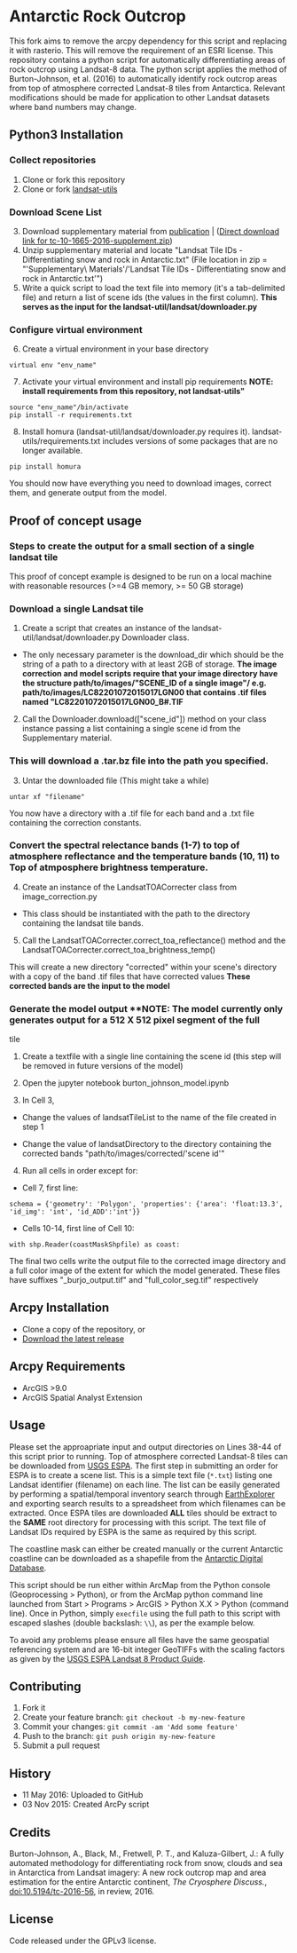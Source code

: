 # Antarctic Rock Outcrop

This fork aims to remove the arcpy dependency for this script and replacing it with rasterio. This will remove the requirement of an ESRI license.
This repository contains a python script for automatically differentiating areas of rock outcrop using Landsat-8 data. The python script applies the method of Burton-Johnson, et al. (2016) to automatically identify rock outcrop areas from top of atmosphere corrected Landsat-8 tiles from Antarctica. Relevant modifications should be made for application to other Landsat datasets where band numbers may change.

## Python3 Installation
### Collect repositories
1. Clone or fork this repository
2. Clone or fork [landsat-utils](https://github.com/developmentseed/landsat-util)
### Download Scene List
3. Download supplementary material from [publication](http://dx.doi.org/10.5194/tc-2016-56) | ([Direct download link for tc-10-1665-2016-supplement.zip](https://www.the-cryosphere.net/10/1665/2016/tc-10-1665-2016-supplement.zip]))
4. Unzip supplementary material and locate "Landsat Tile IDs - Differentiating snow and rock in Antarctic.txt"
(File location in zip = "'Supplementary\ Materials'/'Landsat Tile IDs - Differentiating snow and rock in Antarctic.txt'")
5. Write a quick script to load the text file into memory (it's a tab-delimited file) and return a list of scene ids (the values in the first column). **This serves as the input for the landsat-util/landsat/downloader.py**
### Configure virtual environment
6. Create a virtual environment in your base directory

```
virtual env "env_name"
```

7. Activate your virtual environment and install pip requirements **NOTE: install requirements from this repository, not landsat-utils"**
```
source "env_name"/bin/activate
pip install -r requirements.txt
```
8. Install homura (landsat-util/landsat/downloader.py requires it). landsat-utils/requirements.txt includes versions of some packages that are no longer available.
```
pip install homura
```
You should now have everything you need to download images, correct them, and generate output from the model.

## Proof of concept usage
### Steps to create the output for a small section of a single landsat tile
This proof of concept example is designed to be run on a local machine with reasonable resources (>=4 GB memory, >= 50 GB storage)
### Download a single Landsat tile
1. Create a script that creates an instance of the landsat-util/landsat/downloader.py Downloader class.
  - The only necessary parameter is the download_dir which should be the string of a path to a directory with at least 2GB of storage. **The image correction and model scripts require that your image directory have the structure path/to/images/"SCENE_ID of a single image"/ e.g. path/to/images/LC82201072015017LGN00 that contains .tif files named "LC82201072015017LGN00_B#.TIF**
  
2. Call the Downloader.download(["scene_id"]) method on your class instance passing a list containing a single scene id from 
the Supplementary material.

### This will download a .tar.bz file into the path you specified.

3. Untar the downloaded file (This might take a while)
```
untar xf "filename"
```

You now have a directory with a .tif file for each band and a .txt file containing the correction constants.

### Convert the spectral relectance bands (1-7) to top of atmosphere reflectance and the temperature bands (10, 11) to Top of atmposphere brightness temperature.
  
4. Create an instance of the LandsatTOACorrecter class from image_correction.py
  - This class should be instantiated with the path to the directory containing the landsat tile bands.
  
5. Call the LandsatTOACorrecter.correct_toa_reflectance() method and the LandsatTOACorrecter.correct_toa_brightness_temp()

This will create a new directory "corrected" within your scene's directory with a copy of the band .tif files that have corrected values **These corrected bands are the input to the model**

### Generate the model output **NOTE: The model currently only generates output for a 512 X 512 pixel segment of the full
tile

1. Create a textfile with a single line containing the scene id (this step will be removed in future versions of the model)

2. Open the jupyter notebook burton_johnson_model.ipynb

3. In Cell 3, 
  - Change the values of landsatTileList to the name of the file created in step 1
  
  - Change the value of landsatDirectory to the directory containing the corrected bands "path/to/images/corrected/'scene id'"
  
 4. Run all cells in order except for:
  - Cell 7, first line:
  ```
  schema = {'geometry': 'Polygon', 'properties': {'area': 'float:13.3', 'id_img': 'int', 'id_ADD':'int'}}
  ```
  
  - Cells 10-14, first line of Cell 10:
  ```
with shp.Reader(coastMaskShpfile) as coast:
  ```

The final two cells write the output file to the corrected image directory and a full color image of the extent for which
the model generated. These files have suffixes "_burjo_output.tif" and "full_color_seg.tif" respectively

## Arcpy Installation

- Clone a copy of the repository, or
- [Download the latest release](https://github.com/mblack2xl/AntarcticRockOutcrop/releases/latest) 


## Arcpy Requirements

- ArcGIS >9.0
- ArcGIS Spatial Analyst Extension

## Usage

Please set the approapriate input and output directories on Lines 38-44 of this script prior to running. Top of atmosphere corrected Landsat-8 tiles can be downloaded from [USGS ESPA](https://espa.cr.usgs.gov). The first step in submitting an order for ESPA is to create a scene list. This is a simple text file (`*.txt`) listing one Landsat identifier (filename) on each line. The list can be easily generated by performing a spatial/temporal inventory search through [EarthExplorer](http://earthexplorer.usgs.gov/) and exporting search results to a spreadsheet from which filenames can be extracted. Once ESPA tiles are downloaded **ALL** tiles should be extract to the **SAME** root  directory for processing with this script. The text file of Landsat IDs required by ESPA is the same as required by this script.

The coastline mask can either be created manually or the current Antarctic coastline can be downloaded as a shapefile from the [Antarctic Digital Database](http://www.add.scar.org).

This script should be run either within ArcMap from the Python console  (Geoprocessing > Python), or from the ArcMap python command line launched from Start > Programs > ArcGIS > Python X.X > Python (command line). Once in Python, simply `execfile` using the full path to this script with escaped slashes (double backslash: `\\`), as per the example below.

To avoid any problems please ensure all files have the same geospatial referencing system and are 16-bit integer GeoTIFFs with the scaling factors as given by the [USGS ESPA Landsat 8 Product Guide](http://landsat.usgs.gov/documents/provisional_l8sr_product_guide.pdf).

## Contributing

1. Fork it
2. Create your feature branch: `git checkout -b my-new-feature`
3. Commit your changes: `git commit -am 'Add some feature'`
4. Push to the branch: `git push origin my-new-feature`
5. Submit a pull request

## History

- 11 May 2016: Uploaded to GitHub
- 03 Nov 2015: Created ArcPy script

## Credits

Burton-Johnson, A., Black, M., Fretwell, P. T., and Kaluza-Gilbert, J.: A fully automated methodology for differentiating rock from snow, clouds and sea in Antarctica from Landsat imagery: A new rock outcrop map and area estimation for the entire Antarctic continent, *The Cryosphere Discuss.*, [doi:10.5194/tc-2016-56](http://dx.doi.org/10.5194/tc-2016-56), in review, 2016. 

## License

Code released under the GPLv3 license.
